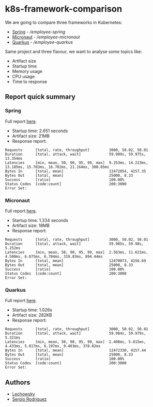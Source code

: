 # k8s-framework-comparison

We are going to compare three frameworks in Kubernetes:

* [Spring](https://spring.io/) - _/employee-spring_
* [Micronaut](https://micronaut.io/) - _/employee-micronaut_
* [Quarkus](https://quarkus.io/) - _/employee-quarkus_

Same project and three flavour, we want to analyse some topics like:

* Artifact size
* Startup time
* Memory usage
* CPU usage
* Time to response

## Report quick summary

### Spring

Full report [here](/employee-spring/vegeta/REPORT.md).

* Startup time: 2.651 seconds
* Artifact size: 21MB
* Response report:
```
Requests      [total, rate, throughput]         3000, 50.02, 50.01
Duration      [total, attack, wait]             59.989s, 59.975s, 13.354ms
Latencies     [min, mean, 50, 90, 95, 99, max]  9.253ms, 14.223ms, 13.185ms, 15.703ms, 16.782ms, 21.164ms, 300.85ms
Bytes In      [total, mean]                     12472054, 4157.35
Bytes Out     [total, mean]                     25000, 8.33
Success       [ratio]                           100.00%
Status Codes  [code:count]                      200:3000  
Error Set:
```

### Micronaut

Full report [here](/employee-micronaut/vegeta/REPORT.md).

* Startup time: 1.334 seconds
* Artifact size: 18MB
* Response report:
```
Requests      [total, rate, throughput]         3000, 50.02, 50.01
Duration      [total, attack, wait]             59.985s, 59.98s, 5.252ms
Latencies     [min, mean, 50, 90, 95, 99, max]  2.563ms, 11.621ms, 4.508ms, 6.075ms, 6.704ms, 319.83ms, 894.44ms
Bytes In      [total, mean]                     12470073, 4156.69
Bytes Out     [total, mean]                     25000, 8.33
Success       [ratio]                           100.00%
Status Codes  [code:count]                      200:3000  
Error Set:
```

### Quarkus

Full report [here](/employee-quarkus/vegeta/REPORT.md).

* Startup time: 1.026s
* Artifact size: 282KB
* Response report:
```
Requests      [total, rate, throughput]         3000, 50.02, 50.01
Duration      [total, attack, wait]             59.984s, 59.979s, 5.321ms
Latencies     [min, mean, 50, 90, 95, 99, max]  2.408ms, 5.815ms, 4.433ms, 5.817ms, 6.197ms, 9.463ms, 378.02ms
Bytes In      [total, mean]                     12472330, 4157.44
Bytes Out     [total, mean]                     25000, 8.33
Success       [ratio]                           100.00%
Status Codes  [code:count]                      200:3000  
Error Set:
```

## Authors

* [Lechowsky](https://github.com/lechowsky)
* [Sergio Rodriguez](https://github.com/serrodcal)

